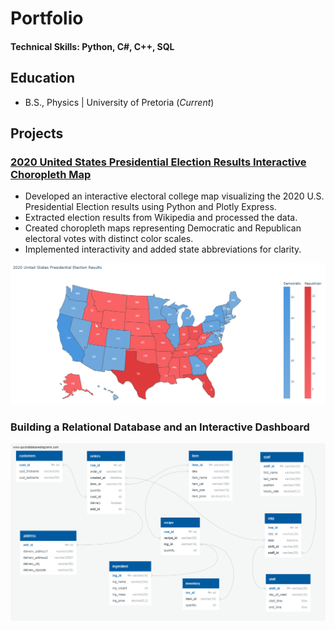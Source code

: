 # Portfolio

#### Technical Skills: Python, C#, C++, SQL

## Education
- B.S., Physics | University of Pretoria (_Current_)

## Projects
### [2020 United States Presidential Election Results Interactive Choropleth Map](2020_usa_presidential_election_results/2020_usa_presidential_election_results.md)
- Developed an interactive electoral college map visualizing the 2020 U.S. Presidential Election results using Python and Plotly Express.
- Extracted election results from Wikipedia and processed the data.
- Created choropleth maps representing Democratic and Republican electoral votes with distinct color scales.
- Implemented interactivity and added state abbreviations for clarity.

![2020 United States Presidential Election Results](2020_usa_presidential_election_results/2020_usa_presidential_election_results_header.png)

### Building a Relational Database and an Interactive Dashboard

![Database Diagram](building_a_relational_database_and_an_interactive_dashboard/database_diagram.png)

